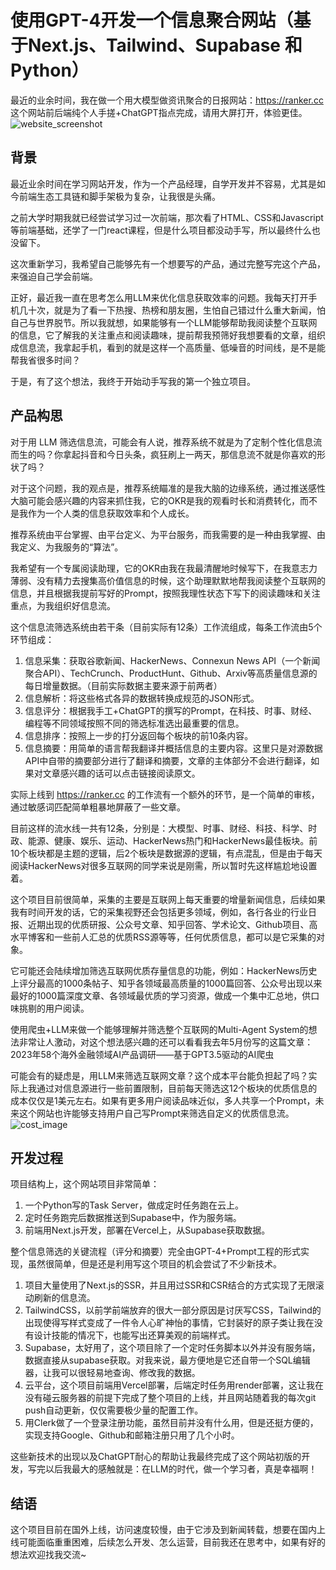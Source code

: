 # 使用GPT-4开发一个信息聚合网站（基于Next.js、Tailwind、Supabase 和 Python）

最近的业余时间，我在做一个用大模型做资讯聚合的日报网站：https://ranker.cc
这个网站前后端纯个人手搓+ChatGPT指点完成，请用大屏打开，体验更佳。
![website_screenshot](https://github.com/sdaaron/ranker-web/blob/main/project-img/website-screenshot.png)

## 背景

最近业余时间在学习网站开发，作为一个产品经理，自学开发并不容易，尤其是如今前端生态工具链和脚手架极为复杂，让我很是头痛。

之前大学时期我就已经尝试学习过一次前端，那次看了HTML、CSS和Javascript等前端基础，还学了一门react课程，但是什么项目都没动手写，所以最终什么也没留下。

这次重新学习，我希望自己能够先有一个想要写的产品，通过完整写完这个产品，来强迫自己学会前端。

正好，最近我一直在思考怎么用LLM来优化信息获取效率的问题。我每天打开手机几十次，就是为了看一下热搜、热榜和朋友圈，生怕自己错过什么重大新闻，怕自己与世界脱节。所以我就想，如果能够有一个LLM能够帮助我阅读整个互联网的信息，它了解我的关注重点和阅读趣味，提前帮我预筛好我想要看的文章，组织成信息流，我拿起手机，看到的就是这样一个高质量、低噪音的时间线，是不是能帮我省很多时间？

于是，有了这个想法，我终于开始动手写我的第一个独立项目。

## 产品构思

对于用 LLM 筛选信息流，可能会有人说，推荐系统不就是为了定制个性化信息流而生的吗？你拿起抖音和今日头条，疯狂刷上一两天，那信息流不就是你喜欢的形状了吗？

对于这个问题，我的观点是，推荐系统瞄准的是我大脑的边缘系统，通过推送感性大脑可能会感兴趣的内容来抓住我，它的OKR是我的观看时长和消费转化，而不是我作为一个人类的信息获取效率和个人成长。

推荐系统由平台掌握、由平台定义、为平台服务，而我需要的是一种由我掌握、由我定义、为我服务的“算法”。

我希望有一个专属阅读助理，它的OKR由我在我最清醒地时候写下，在我意志力薄弱、没有精力去搜集高价值信息的时候，这个助理默默地帮我阅读整个互联网的信息，并且根据我提前写好的Prompt，按照我理性状态下写下的阅读趣味和关注重点，为我组织好信息流。

这个信息流筛选系统由若干条（目前实际有12条）工作流组成，每条工作流由5个环节组成：

1. 信息采集：获取谷歌新闻、HackerNews、Connexun News API（一个新闻聚合API）、TechCrunch、ProductHunt、Github、Arxiv等高质量信息源的每日增量数据。（目前实际数据主要来源于前两者）
2. 信息解析：将这些格式各异的数据转换成规范的JSON形式。
3. 信息评分：根据我手工+ChatGPT的撰写的Prompt，在科技、时事、财经、编程等不同领域按照不同的筛选标准选出最重要的信息。
4. 信息排序：按照上一步的打分返回每个板块的前10条内容。
5. 信息摘要：用简单的语言帮我翻译并概括信息的主要内容。这里只是对源数据API中自带的摘要部分进行了翻译和摘要，文章的主体部分不会进行翻译，如果对文章感兴趣的话可以点击链接阅读原文。

实际上线到 https://ranker.cc 的工作流有一个额外的环节，是一个简单的审核，通过敏感词匹配简单粗暴地屏蔽了一些文章。

目前这样的流水线一共有12条，分别是：大模型、时事、财经、科技、科学、时政、能源、健康、娱乐、运动、HackerNews热门和HackerNews最佳板块。前10个板块都是主题的逻辑，后2个板块是数据源的逻辑，有点混乱，但是由于每天阅读HackerNews对很多互联网的同学来说是刚需，所以暂时先这样尴尬地设置着。

这个项目目前很简单，采集的主要是互联网上每天重要的增量新闻信息，后续如果我有时间开发的话，它的采集视野还会包括更多领域，例如，各行各业的行业日报、近期出现的优质研报、公众号文章、知乎回答、学术论文、Github项目、高水平博客和一些前人汇总的优质RSS源等等，任何优质信息，都可以是它采集的对象。

它可能还会陆续增加筛选互联网优质存量信息的功能，例如：HackerNews历史上评分最高的1000条帖子、知乎各领域最高质量的1000篇回答、公众号出现以来最好的1000篇深度文章、各领域最优质的学习资源，做成一个集中汇总地，供口味挑剔的用户阅读。

使用爬虫+LLM来做一个能够理解并筛选整个互联网的Multi-Agent System的想法非常让人激动，对这个想法感兴趣的还可以看看我去年5月份写的这篇文章：2023年58个海外金融领域AI产品调研——基于GPT3.5驱动的AI爬虫

可能会有的疑虑是，用LLM来筛选互联网文章？这个成本平台能负担起了吗？实际上我通过对信息源进行一些前置限制，目前每天筛选这12个板块的优质信息的成本仅仅是1美元左右。如果有更多用户阅读品味近似，多人共享一个Prompt，未来这个网站也许能够支持用户自己写Prompt来筛选自定义的优质信息流。
![cost_image](https://github.com/sdaaron/ranker-web/blob/main/project-img/cost-screenshot.png)

## 开发过程

项目结构上，这个网站项目非常简单：

1. 一个Python写的Task Server，做成定时任务跑在云上。
2. 定时任务跑完后数据推送到Supabase中，作为服务端。
3. 前端用Next.js开发，部署在Vercel上，从Supabase获取数据。

整个信息筛选的关键流程（评分和摘要）完全由GPT-4+Prompt工程的形式实现，虽然很简单，但是还是利用写这个项目的机会尝试了不少新技术。

1. 项目大量使用了Next.js的SSR，并且用过SSR和CSR结合的方式实现了无限滚动刷新的信息流。
2. TailwindCSS，以前学前端放弃的很大一部分原因是讨厌写CSS，Tailwind的出现使得写样式变成了一件令人心旷神怡的事情，它封装好的原子类让我在没有设计技能的情况下，也能写出还算美观的前端样式。
3. Supabase，太好用了，这个项目除了一个定时任务脚本以外并没有服务端，数据直接从supabase获取。对我来说，最方便地是它还自带一个SQL编辑器，让我可以很轻易地查询、修改我的数据。
4. 云平台，这个项目前端用Vercel部署，后端定时任务用render部署，这让我在没有碰云服务器的前提下完成了整个项目的上线，并且网站随着我的每次git push自动更新，仅仅需要极少量的配置工作。
5. 用Clerk做了一个登录注册功能，虽然目前并没有什么用，但是还挺方便的，实现支持Google、Github和邮箱注册只用了几个小时。

这些新技术的出现以及ChatGPT耐心的帮助让我最终完成了这个网站初版的开发，写完以后我最大的感触就是：在LLM的时代，做一个学习者，真是幸福啊！

## 结语

这个项目目前在国外上线，访问速度较慢，由于它涉及到新闻转载，想要在国内上线可能面临重重困难，后续怎么开发、怎么运营，目前我还在思考中，如果有好的想法欢迎找我交流~
